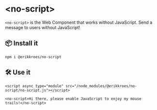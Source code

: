 # <no-script\>

`<no-script>` is the Web Component that works without JavaScript. Send a message to users without JavaScript!

## 📦 Install it

```
npm i @erikkroes/no-script
```

## 🛠️ Use it 

```
<script async type="module" src="/node_modules/@erikkroes/no-script/no-script.js"></script>

<no-script>Hi there, please enable JavaScript to enjoy my mouse trails!</no-script>
```
